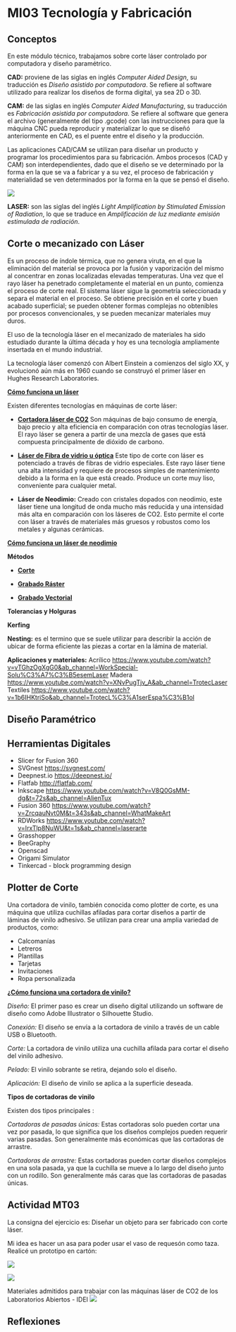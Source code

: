 # MI03 Tecnología y Fabricación

## Conceptos
En este módulo técnico, trabajamos sobre corte láser controlado por computadora y diseño paramétrico.

**CAD:** proviene de las siglas en inglés *Computer Aided Design*, su traducción es *Diseño asistido por computadora*. Se refiere al software utilizado para realizar los diseños de forma digital, ya sea 2D o 3D.

**CAM:** de las siglas en inglés *Computer Aided Manufacturing*, su traducción es *Fabricación asistida por computadora*. Se refiere al software que genera el archivo (generalmente del tipo .gcode) con las instrucciones para que la máquina CNC pueda reproducir y materializar lo que se diseñó anteriormente en CAD, es el puente entre el diseño y la producción.

Las aplicaciones CAD/CAM se utilizan para diseñar un producto y programar los procedimientos para su fabricación. Ambos procesos (CAD y CAM) son interdependientes, dado que el diseño se ve determinado por la forma en la que se va a fabricar y a su vez, el proceso de fabricación y materialidad se ven determinados por la forma en la que se pensó el diseño. 

![](../images/cad-cam.jpg)

**LASER:** son las siglas del inglés *Light Amplification by Stimulated Emission of Radiation*, lo que se traduce en *Amplificación de luz mediante emisión estimulada de radiación*. 

## Corte o mecanizado con Láser

Es un proceso de índole térmica, que no genera viruta, en el que la eliminación del material se provoca por la fusión y vaporización del mismo al concentrar en zonas localizadas elevadas temperaturas. Una vez que el rayo láser ha penetrado completamente el material en un punto, comienza el proceso de corte real. El sistema láser sigue la geometría seleccionada y separa el material en el proceso. 
Se obtiene precisión en el corte y buen acabado superficial; se pueden obtener formas complejas no obtenibles por procesos convencionales, y se pueden mecanizar materiales muy duros.

El uso de la tecnología láser en el mecanizado de materiales ha sido estudiado durante la última década y hoy es una tecnología ampliamente insertada en el mundo industrial.

La tecnología láser comenzó con Albert Einstein a comienzos del siglo XX, y evolucionó aún más en 1960 cuando se construyó el primer láser en Hughes Research Laboratories.

**[Cómo funciona un láser](https://www.youtube.com/watch?v=sXHf9Jx99vQ&ab_channel=TrotecLaserEspa%C3%B1a)**

Existen diferentes tecnologías en máquinas de corte láser:

- **[Cortadora láser de CO2](https://www.youtube.com/watch?v=Mt5U-ARuBHY&ab_channel=hacedorescom)** Son máquinas de bajo consumo de energía, bajo precio y alta eficiencia en comparación con otras tecnologías láser. El rayo láser se genera a partir de una mezcla de gases que está compuesta principalmente de dióxido de carbono.

- **[Láser de Fibra de vidrio u óptica](https://www.youtube.com/watch?v=3gSNjsUO8E8&ab_channel=FeiyangMaquinaria)** Este tipo de corte con láser es potenciado a través de fibras de vidrio especiales. Este rayo láser tiene una alta intensidad y requiere de procesos simples de mantenimiento debido a la forma en la que está creado. Produce un corte muy liso, conveniente para cualquier metal.

- **Láser de Neodimio:** Creado con cristales dopados con neodimio, este láser tiene una longitud de onda mucho más reducida y una intensidad más alta en comparación con los láseres de CO2. Esto permite el corte con láser a través de materiales más gruesos y robustos como los metales y algunas cerámicas. 

**[Cómo funciona un láser de neodimio](https://www.youtube.com/watch?v=om164bWBGp8&ab_channel=MCLANEInternacionalS.AdeC.V)**

**Métodos**

- **[Corte](https://www.youtube.com/watch?v=SIjUVCho_xU&ab_channel=TrotecLaser)**

- **[Grabado Ráster](https://www.youtube.com/watch?v=BiIeXWPRO0I&ab_channel=TrotecLaser)**

- **[Grabado Vectorial](https://www.youtube.com/watch?v=p7OmRY5d3vs&ab_channel=TrotecLaser)**

**Tolerancias y Holguras**

**Kerfing**

**Nesting:** es el termino que se suele utilizar para describir la acción de ubicar de forma eficiente las piezas a cortar en la lámina de material.

**Aplicaciones y materiales:**
Acrílico https://www.youtube.com/watch?v=vTGhzOgXgG0&ab_channel=WorkSpecial-Solu%C3%A7%C3%B5esemLaser
Madera https://www.youtube.com/watch?v=XNvPugTjv_A&ab_channel=TrotecLaser
Textiles https://www.youtube.com/watch?v=1b6IHKtriSo&ab_channel=TrotecL%C3%A1serEspa%C3%B1ol


## Diseño Paramétrico



## Herramientas Digitales

- Slicer for Fusion 360
- SVGnest https://svgnest.com/
- Deepnest.io https://deepnest.io/
- Flatfab http://flatfab.com/
- Inkscape https://www.youtube.com/watch?v=V8Q0GsMM-dg&t=72s&ab_channel=AlienTux
- Fusion 360  https://www.youtube.com/watch?v=ZrcqauNvt0M&t=343s&ab_channel=WhatMakeArt
- RDWorks https://www.youtube.com/watch?v=IrxTlp8NuWU&t=1s&ab_channel=laserarte
- Grasshopper
- BeeGraphy
- Openscad
- Origami Simulator
- Tinkercad - block programming design

## Plotter de Corte

Una cortadora de vinilo, también conocida como plotter de corte, es una máquina que utiliza cuchillas afiladas para cortar diseños a partir de láminas de vinilo adhesivo. Se utilizan para crear una amplia variedad de productos, como:

- Calcomanías
- Letreros
- Plantillas
- Tarjetas
- Invitaciones
- Ropa personalizada

**[¿Cómo funciona una cortadora de vinilo?](https://youtu.be/AEoddlOu-5E?si=YniY6iU7IxTeiiBD)** 

*Diseño:* El primer paso es crear un diseño digital utilizando un software de diseño como Adobe Illustrator o Silhouette Studio.

*Conexión:* El diseño se envía a la cortadora de vinilo a través de un cable USB o Bluetooth.

*Corte:* La cortadora de vinilo utiliza una cuchilla afilada para cortar el diseño del vinilo adhesivo.

*Pelado:* El vinilo sobrante se retira, dejando solo el diseño.

*Aplicación:* El diseño de vinilo se aplica a la superficie deseada.

**Tipos de cortadoras de vinilo**

Existen dos tipos principales :

*Cortadoras de pasadas únicas:* Estas cortadoras solo pueden cortar una vez por pasada, lo que significa que los diseños complejos pueden requerir varias pasadas. Son generalmente más económicas que las cortadoras de arrastre.

*Cortadoras de arrastre:* Estas cortadoras pueden cortar diseños complejos en una sola pasada, ya que la cuchilla se mueve a lo largo del diseño junto con un rodillo. Son generalmente más caras que las cortadoras de pasadas únicas.






## Actividad MT03

La consigna del ejercicio es: Diseñar un objeto para ser fabricado con corte láser.

Mi idea es hacer un asa para poder usar el vaso de requesón como taza. 
Realicé un prototipo en cartón:


![](../images/taza1.jpg)

![](../images/taza2.jpg)

Materiales admitidos para trabajar con las máquinas láser de CO2 de los Laboratorios Abiertos - IDEI
![](../images/mat-laser-laba.jpg)

## Reflexiones
